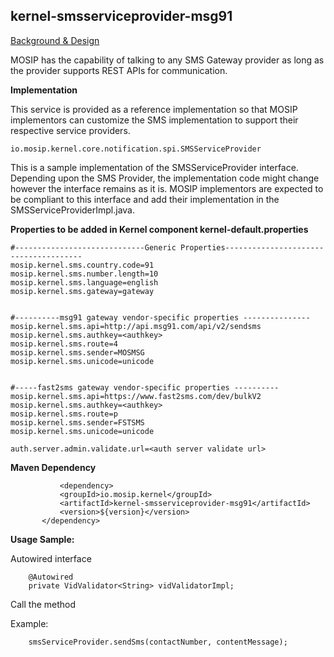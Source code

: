 ## kernel-smsserviceprovider-msg91

[Background & Design]()

MOSIP has the capability of talking to any SMS Gateway provider as long as the provider supports REST APIs for communication.

 **Implementation**

This service is provided as a reference implementation so that MOSIP implementors can customize the SMS implementation to support their respective service providers.

```
io.mosip.kernel.core.notification.spi.SMSServiceProvider

```
This is a sample implementation of the SMSServiceProvider interface.  Depending upon the SMS Provider, the implementation code might change however the interface
remains as it is.  MOSIP implementors are expected to be compliant to this interface  and add their implementation in the SMSServiceProviderImpl.java.

**Properties to be added in Kernel component kernel-default.properties**

 ```
 #-----------------------------Generic Properties--------------------------------------
mosip.kernel.sms.country.code=91
mosip.kernel.sms.number.length=10
mosip.kernel.sms.language=english
mosip.kernel.sms.gateway=gateway


#----------msg91 gateway vendor-specific properties ---------------
mosip.kernel.sms.api=http://api.msg91.com/api/v2/sendsms
mosip.kernel.sms.authkey=<authkey>
mosip.kernel.sms.route=4
mosip.kernel.sms.sender=MOSMSG
mosip.kernel.sms.unicode=unicode


#-----fast2sms gateway vendor-specific properties ----------
mosip.kernel.sms.api=https://www.fast2sms.com/dev/bulkV2
mosip.kernel.sms.authkey=<authkey>
mosip.kernel.sms.route=p
mosip.kernel.sms.sender=FSTSMS
mosip.kernel.sms.unicode=unicode

auth.server.admin.validate.url=<auth server validate url>

 ```
 **Maven Dependency**
 
 ```
         	<dependency>
			<groupId>io.mosip.kernel</groupId>
			<artifactId>kernel-smsserviceprovider-msg91</artifactId>
			<version>${version}</version>
		</dependency>

 ```
**Usage Sample:**

Autowired interface 

```
	@Autowired
	private VidValidator<String> vidValidatorImpl;
```

Call the method 

Example:
 
 ```
	 smsServiceProvider.sendSms(contactNumber, contentMessage);

```

